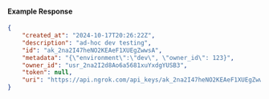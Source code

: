 <!-- Code generated for API Clients. DO NOT EDIT. -->

#### Example Response

```json
{
	"created_at": "2024-10-17T20:26:22Z",
	"description": "ad-hoc dev testing",
	"id": "ak_2na2I47heNO2KEAeF1XUEgZwwsA",
	"metadata": "{\"environment\":\"dev\", \"owner_id\": 123}",
	"owner_id": "usr_2na2I2d8Ao6a5681xuYxdgYUSB3",
	"token": null,
	"uri": "https://api.ngrok.com/api_keys/ak_2na2I47heNO2KEAeF1XUEgZwwsA"
}
```
